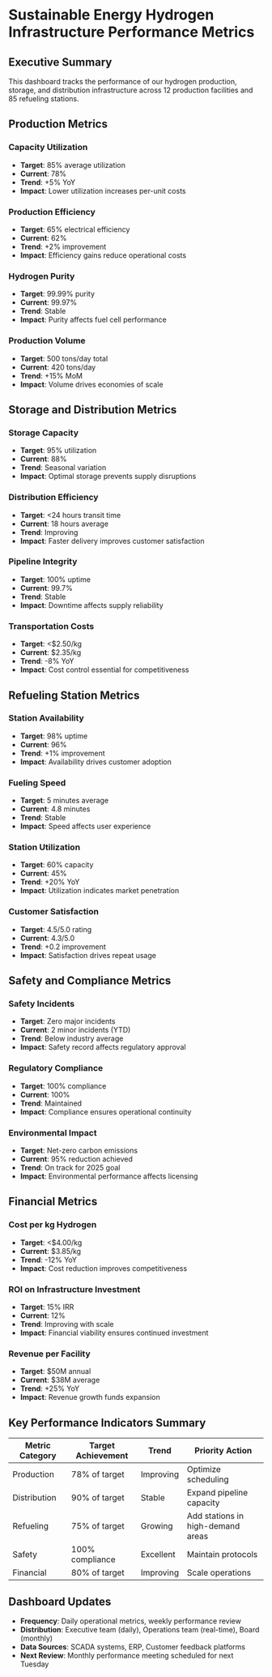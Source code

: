 # Sustainable Energy Hydrogen Infrastructure Performance Metrics

## Executive Summary
This dashboard tracks the performance of our hydrogen production, storage, and distribution infrastructure across 12 production facilities and 85 refueling stations.

## Production Metrics

### Capacity Utilization
- **Target**: 85% average utilization
- **Current**: 78%
- **Trend**: +5% YoY
- **Impact**: Lower utilization increases per-unit costs

### Production Efficiency
- **Target**: 65% electrical efficiency
- **Current**: 62%
- **Trend**: +2% improvement
- **Impact**: Efficiency gains reduce operational costs

### Hydrogen Purity
- **Target**: 99.99% purity
- **Current**: 99.97%
- **Trend**: Stable
- **Impact**: Purity affects fuel cell performance

### Production Volume
- **Target**: 500 tons/day total
- **Current**: 420 tons/day
- **Trend**: +15% MoM
- **Impact**: Volume drives economies of scale

## Storage and Distribution Metrics

### Storage Capacity
- **Target**: 95% utilization
- **Current**: 88%
- **Trend**: Seasonal variation
- **Impact**: Optimal storage prevents supply disruptions

### Distribution Efficiency
- **Target**: <24 hours transit time
- **Current**: 18 hours average
- **Trend**: Improving
- **Impact**: Faster delivery improves customer satisfaction

### Pipeline Integrity
- **Target**: 100% uptime
- **Current**: 99.7%
- **Trend**: Stable
- **Impact**: Downtime affects supply reliability

### Transportation Costs
- **Target**: <$2.50/kg
- **Current**: $2.35/kg
- **Trend**: -8% YoY
- **Impact**: Cost control essential for competitiveness

## Refueling Station Metrics

### Station Availability
- **Target**: 98% uptime
- **Current**: 96%
- **Trend**: +1% improvement
- **Impact**: Availability drives customer adoption

### Fueling Speed
- **Target**: 5 minutes average
- **Current**: 4.8 minutes
- **Trend**: Stable
- **Impact**: Speed affects user experience

### Station Utilization
- **Target**: 60% capacity
- **Current**: 45%
- **Trend**: +20% YoY
- **Impact**: Utilization indicates market penetration

### Customer Satisfaction
- **Target**: 4.5/5.0 rating
- **Current**: 4.3/5.0
- **Trend**: +0.2 improvement
- **Impact**: Satisfaction drives repeat usage

## Safety and Compliance Metrics

### Safety Incidents
- **Target**: Zero major incidents
- **Current**: 2 minor incidents (YTD)
- **Trend**: Below industry average
- **Impact**: Safety record affects regulatory approval

### Regulatory Compliance
- **Target**: 100% compliance
- **Current**: 100%
- **Trend**: Maintained
- **Impact**: Compliance ensures operational continuity

### Environmental Impact
- **Target**: Net-zero carbon emissions
- **Current**: 95% reduction achieved
- **Trend**: On track for 2025 goal
- **Impact**: Environmental performance affects licensing

## Financial Metrics

### Cost per kg Hydrogen
- **Target**: <$4.00/kg
- **Current**: $3.85/kg
- **Trend**: -12% YoY
- **Impact**: Cost reduction improves competitiveness

### ROI on Infrastructure Investment
- **Target**: 15% IRR
- **Current**: 12%
- **Trend**: Improving with scale
- **Impact**: Financial viability ensures continued investment

### Revenue per Facility
- **Target**: $50M annual
- **Current**: $38M average
- **Trend**: +25% YoY
- **Impact**: Revenue growth funds expansion

## Key Performance Indicators Summary

| Metric Category | Target Achievement | Trend | Priority Action |
|-----------------|-------------------|-------|----------------|
| Production | 78% of target | Improving | Optimize scheduling |
| Distribution | 90% of target | Stable | Expand pipeline capacity |
| Refueling | 75% of target | Growing | Add stations in high-demand areas |
| Safety | 100% compliance | Excellent | Maintain protocols |
| Financial | 80% of target | Improving | Scale operations |

## Dashboard Updates
- **Frequency**: Daily operational metrics, weekly performance review
- **Distribution**: Executive team (daily), Operations team (real-time), Board (monthly)
- **Data Sources**: SCADA systems, ERP, Customer feedback platforms
- **Next Review**: Monthly performance meeting scheduled for next Tuesday
